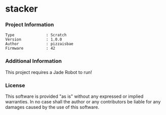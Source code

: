 stacker
================



### Project Information
```
Type              : Scratch
Version           : 1.0.0
Author            : pizzaisbae
Firmware          : 42
```

### Additional Information
This project requires a Jade Robot to run!

### License
This software is provided "as is" without any expressed or implied warranties.  In no case shall the author or any contributors be liable for any damages caused by the use of this software.

